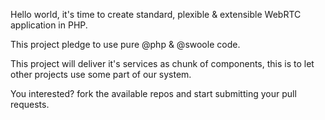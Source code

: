 Hello world, it's time to create standard, plexible & extensible WebRTC application in PHP.

This project pledge to use pure @php & @swoole code.

This project will deliver it's services as chunk of components, this is to let other projects use some part of our system.

You interested? fork the available repos and start submitting your pull requests.
